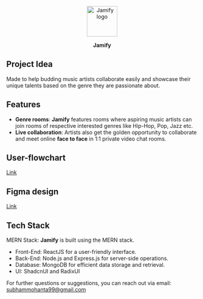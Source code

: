 <p align="center"><img src="https://i.ibb.co/LtjJL0q/Jamify.png" width="80px" alt="Jamify logo"/></p>
<b><p align="center">Jamify</p></b>

<h2>Project Idea</h2>
Made to help budding music artists collaborate easily and showcase their unique talents based on the genre they are passionate about.

 ## Features
 
  - **Genre rooms**: **Jamify** features rooms where aspiring music artists can join rooms of respective interested genres like Hip-Hop, Pop, Jazz etc.
  - **Live collaboration**: Artists also get the golden opportunity to collaborate and meet online **face to face** in 1:1 private video chat rooms.

## User-flowchart
[Link](https://www.figma.com/file/An90XkSegSDzitJOzmJUm1/Jamify?type=whiteboard&node-id=0%3A1&t=amiL27UgIQ7S1bgg-1)

## Figma design
[Link](https://www.figma.com/design/xLWMNMr5E8VdSopqV6ppIV/Jamify(new)?node-id=0-1&t=ZzQH1uOAWKUFA7QV-1)

## Tech Stack
MERN Stack: **Jamify** is built using the MERN stack.
 - Front-End: ReactJS for a user-friendly interface.
 - Back-End: Node.js and Express.js for server-side operations.
 - Database: MongoDB for efficient data storage and retrieval.
 - UI: ShadcnUI and RadixUI

For further questions or suggestions, you can reach out via email: subhammohanta99@gmail.com

